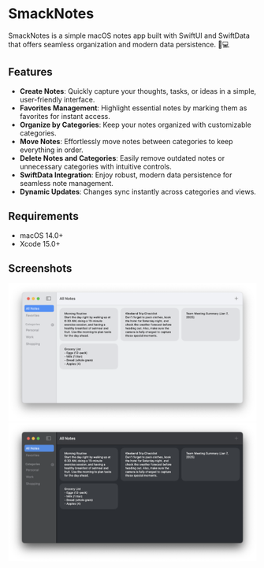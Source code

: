 # SmackNotes  

SmackNotes is a simple macOS notes app built with SwiftUI and SwiftData that offers seamless organization and modern data persistence. 📝💻

## Features  
- **Create Notes**: Quickly capture your thoughts, tasks, or ideas in a simple, user-friendly interface.  
- **Favorites Management**: Highlight essential notes by marking them as favorites for instant access.  
- **Organize by Categories**: Keep your notes organized with customizable categories.  
- **Move Notes**: Effortlessly move notes between categories to keep everything in order.  
- **Delete Notes and Categories**: Easily remove outdated notes or unnecessary categories with intuitive controls.  
- **SwiftData Integration**: Enjoy robust, modern data persistence for seamless note management.  
- **Dynamic Updates**: Changes sync instantly across categories and views. 

## Requirements  
- macOS 14.0+  
- Xcode 15.0+  

## Screenshots  

![](Images/readme_screenshots_light.png)  
![](Images/readme_screenshots_dark.png)  
